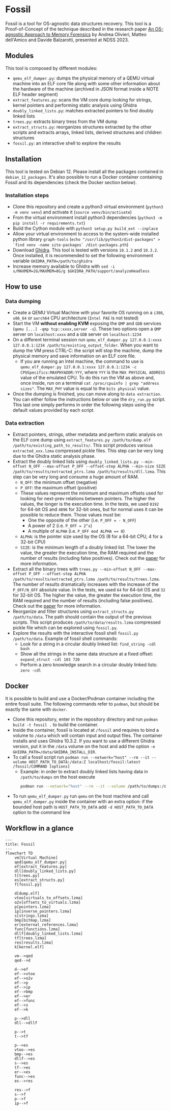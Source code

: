 # Fossil
Fossil is a tool for OS-agnostic data structures recovery.
This tool is a Proof-of-Concept of the technique described in the research paper [An OS-agnostic Approach to Memory Forensics](https://www.ndss-symposium.org/wp-content/uploads/2023/02/ndss2023_s398_paper.pdf) by Andrea Olivieri, Matteo dell'Amico and Davide Balzarotti, presented at NDSS 2023.
## Modules
This tool is composed by different modules:
- `qemu_elf_dumper.py`: dumps the physical memory of a QEMU virtual machine into an ELF core file along with some other information about the hardware of the machine (archived in JSON format inside a NOTE ELF header segment)
- `extract_features.py`: scans the VM core dump looking for strings, kernel pointers and performing static analysis using Ghidra
- `doubly_linked_lists.py`: matches extracted pointers to find doubly linked lists
- `trees.py`: extracts binary tress from the VM dump
- `extract_structs.py`: reorganizes structures extracted by the other scripts and extracts arrays, linked lists, derived structures and children structures
- `fossil.py`: an interactive shell to explore the results
## Installation
This tool is tested on Debian 12. Please install all the packages contained in `debian_12_packages`.
It's also possible to run a Docker container containing Fossil and its dependencies (check the Docker section below).
### Installation steps
- Clone this repository and create a python3 virtual environment (`python3 -m venv venv`) and activate it (`source venv/bin/activate`)
- From the virtual environment install python3 dependencies         (`python3 -m pip install -r requirements.txt`)
- Build the Cython module with `python3 setup.py build_ext --inplace`
- Allow your virtual environment to access to the system-wide installed python library `graph-tools` (``echo "/usr/lib/python3/dist-packages" > `find venv -name site-packages` /dist-packages.pth``)
- Download [Ghidra](https://github.com/NationalSecurityAgency/ghidra/releases). This tool is tested with versions `10.1.2` and `10.3.2`. Once installed, it is recommended to set the following environment variable `GHIDRA_PATH=/path/to/ghidra`
- Increase memory available to Ghidra with `sed -i s/MAXMEM=2G/MAXMEM=8G/g $GHIDRA_PATH/support/analyzeHeadless`
## How to use
### Data dumping
- Create a QEMU Virtual Machine with your favorite OS running on a `i386`, `x86_64` or `aarch64` CPU architecture (`Intel PAE` is not tested)
- Start the VM **without enabling KVM** exposing the `QMP` and `GDB` services (`qemu [...] -qmp tcp::xxxx,server -s`). These two options open a `QMP` server on `localhost:xxxx` and a `GDB` server on `localhost:1234`
- On a different terminal session run `qemu_elf_dumper.py 127.0.0.1:xxxx 127.0.0.1:1234 /path/to/existing_output_folder`. When you want to dump the VM press CTRL-C: the script will stop the machine, dump the physical memory and save information on an ELF core file.
	- If you are running an Intel machine, the command to use is `qemu_elf_dumper.py 127.0.0.1:xxxx 127.0.0.1:1234 -c CPUSpecifics:MAXPHYADDR:YYY`, where `YYY` is the `MAX PHYSICAL ADDRESS` value of the emulated CPU. To do this run the VM as above and, once inside, run on a terminal `cat /proc/cpuinfo | grep "address sizes"`.  The `MAX_PHY` value is equal to the `bits physical` value.
- Once the dumping is finished, you can move along to `data extraction`. You can either follow the instructions below or use the `dry_run.py` script. This last one simply performs in order the following steps using the default values provided by each script.
### Data extraction
- Extract pointers, strings, other metadata and perform static analysis on the ELF core dump using `extract_features.py /path/to/dump.elf /path/to/existing_path_to_results/`. This script produces various `extracted_xxx.lzma` compressed pickle files. This step can be very long due to the Ghidra static analysis phase.
- Extract the doubly linked lists using `doubly_linked_lists.py --min-offset N_OFF --max-offset P_OFF --offset-step ALPHA --min-size SIZE /path/to/results/extracted_ptrs.lzma /path/to/results/dll.lzma`. This step can be very long and consume a huge amount of RAM.
	- `N_OFF`: the minimum offset (negative)  
	- `P_OFF`: the maximum offset (positive)
	- These values represent the minimum and maximum offsets used for looking for next-prev relations between pointers. The higher the values, the longer is the execution time. In the tests, we used `8192` for 64-bit OS and `4096` for 32-bit ones, but for normal uses it can be possible to reduce them. Those values must be:
		- One the opposite of the other (i.e. `P_OFF = - N_OFF`)
		- A power of 2 (i.e. `P_OFF = 2^x`)
		- A multiple of `ALPHA` (i.e. `P_OFF mod ALPHA == 0`)
	- `ALPHA`: is the pointer size used by the OS (8 for a 64-bit CPU, 4 for a 32-bit CPU)
	- `SIZE`: is the minimum length of a doubly linked list. The lower the value, the greater the execution time, the RAM required and the number of results (including false positives). Check out the [paper](https://www.ndss-symposium.org/wp-content/uploads/2023/02/ndss2023_s398_paper.pdf) for more information.
- Extract all the binary trees with `trees.py --min-offset N_OFF --max-offset P_OFF --offset-step ALPHA /path/to/results/extracted_ptrs.lzma /path/to/results/trees.lzma`. The number of results dramatically increases with the increase of the `P_OFF/N_OFF` absolute value. In the tests, we used `64` for 64-bit OS and `32` for 32-bit OS. The higher the value, the greater the execution time, the RAM required and the number of results (including false positives). Check out the [paper](https://www.ndss-symposium.org/wp-content/uploads/2023/02/ndss2023_s398_paper.pdf) for more information.
- Reorganize and filter structures using `extract_structs.py /path/to/data`. The path should contain the output of the previous scripts. This script produces `/path/to/data/results.lzma` compressed pickle file which can be explored using `fossil.py`.
- Explore the results with the interactive fossil shell `fossil.py /path/to/data`. Example of fossil shell commands:
	- Look for a string in a circular doubly linked list: `find_string -cdl bash`
	- Show all the strings in the same data structure at a fixed offset: `expand_struct -cdl 103 720`
	- Perform a zero knowledge search in a circular doubly linked lists: `zero -cdl`
## Docker
It is possible to build and use a Docker/Podman container including the entire fossil suite. The following commands refer to `podman`, but should be exactly the same with `docker`.
- Clone this repository, enter in the repository directory and run `podman build -t fossil .` to build the container.
- Inside the container, fossil is located at `/fossil` and requires to bind a volume to `/data` which will contain input and output files. The container installs and uses Ghidra 10.3.2. If you want to use a different Ghidra version, put it in the `/data` volume on the host and add the option `-e GHIDRA_PATH=/data/GHIDRA_INSTALL_DIR`.
- To call a fossil script run `podman run --network="host" --rm --it --volume HOST_PATH_TO_DATA:/data:Z localhost/fossil:latest /fossil/COMMAND [options]`
	- Example: in order to extract doubly linked lists having data in `/path/to/dumps` on the host execute
	  ```bash
	  podman run --network="host" --rm --it --volume /path/to/dumps:/data:Z localhost/fossil:latest /fossil/doubly_linked_lists.py --min-offset -8192 --max-offset 8192 --offset-step 8 --min-size 3 /data/extracted_ptrs.lzma /data/dll.lzma
	  ```
- To run `qemu_elf_dumper.py` run `qemu` on the host machine and call `qemu_elf_dumper.py` inside the container with an extra option: if the bounded host path is `HOST_PATH_TO_DATA` add `-d HOST_PATH_TO_DATA` option to the command line
## Workflow in a glance
```mermaid
---
title: Fossil
---
flowchart TD
    vm[Virtual Machine]
    qed[qemu_elf_dumper.py]
    ef[extract_features.py]
    dll[doubly_linked_lists.py]
    t[trees.py]
    es[extract_structs.py]
    f[fossil.py]

    d[dump.elf]
    vtoo[virtuals_to_offsets.lzma]
    o2v[offsets_to_virtuals.lzma]
    p[pointers.lzma]
    ip[inverse_pointers.lzma]
    s[strings.lzma]
    bmp[bitmap.lzma]
    er[external_references.lzma]
    func[functions.lzma]
    dllf[doubly_linked_lists.lzma]
    tf[trees.lzma]
    res[results.lzma]
    k[kernel.elf]

    vm-->qed
    qed-->d

    d-->ef
    ef-->vtoo
    ef-->o2v
    ef-->p
    ef-->ip
    ef-->bmp
    ef-->er
    ef-->func
    ef-->s
    ef-->k

    p-->dll
    dll-->dllf

    p-->t
    t-->tf

    p-->es
    vtoo-->es
    bmp-->es
    dllf-->es
    s-->es
    tf-->es
    er-->es
    func-->es
    es-->res

    res-->f
    s-->f
    p-->f
    ip-->f
```